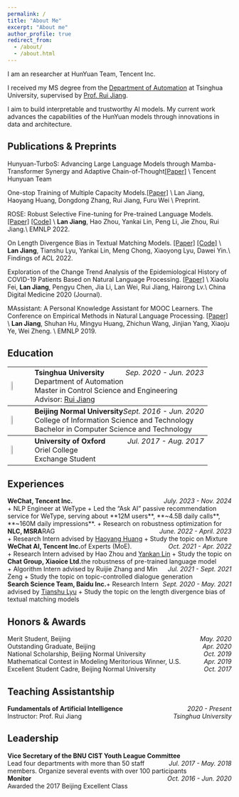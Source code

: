 ```yaml
---
permalink: /
title: "About Me"
excerpt: "About me"
author_profile: true
redirect_from: 
  - /about/
  - /about.html
---
```


I am an researcher at HunYuan Team, Tencent Inc.

I received my MS degree from the [Department of Automation](https://www.au.tsinghua.edu.cn/) at Tsinghua University, supervised by [Prof. Rui Jiang](https://www.au.tsinghua.edu.cn/info/1111/1526.htm).

I aim to build interpretable and trustworthy AI models. My current work advances the capabilities of the HunYuan models through innovations in data and architecture.

<!-- What's New ===== -->

<style>
td, th {
   border: none!important;
}
i {
	text-align: right;
	align: right;
}
</style>

Publications & Preprints
---
Hunyuan-TurboS: Advancing Large Language Models through Mamba-Transformer Synergy and Adaptive Chain-of-Thought[[Paper]](https://arxiv.org/pdf/2505.15431) \\
Tencent Hunyuan Team 

One-stop Training of Multiple Capacity Models.[[Paper]](https://arxiv.org/pdf/2305.14066.pdf) \\
Lan Jiang, Haoyang Huang, Dongdong Zhang, Rui Jiang, Furu Wei \\
Preprint.

ROSE: Robust Selective Fine-tuning for Pre-trained Language Models. [[Paper]](https://aclanthology.org/2022.emnlp-main.186.pdf) [[Code]](https://github.com/jiangllan/ROSE) \\
**Lan Jiang**, Hao Zhou, Yankai Lin, Peng Li, Jie Zhou, Rui Jiang.\\
EMNLP 2022.

On Length Divergence Bias in Textual Matching Models. [[Paper]](https://aclanthology.org/2022.findings-acl.330.pdf) [[Code]](https://github.com/jiangllan/LengthBias) \\
**Lan Jiang**, Tianshu Lyu, Yankai Lin, Meng Chong, Xiaoyong Lyu, Dawei Yin.\\
Findings of ACL 2022.

Exploration of the Change Trend Analysis of the Epidemiological History of COVID-19 Patients Based on Natural Language Processing. [[Paper]](https://kns.cnki.net/kcms/detail/detail.aspx?dbcode=CJFD&dbname=CJFDLAST2020&filename=YISZ202005027&uniplatform=NZKPT&v=nplTtNuTmwr66Ho-2sKaOzxX08lbSCl10HGufZNm5UhslzEMtTklVutJrryJ1yw2) \\
Xiaolu Fei, **Lan Jiang**, Pengyu Chen, Jia Li, Lan Wei, Rui Jiang, Hairong Lv.\\
China Digital Medicine 2020 (Journal).

MAssistant: A Personal Knowledge Assistant for MOOC Learners. The Conference on Empirical Methods in Natural Language Processing. [[Paper]](https://aclanthology.org/D19-3023.pdf) \\
**Lan Jiang**, Shuhan Hu, Mingyu Huang, Zhichun Wang, Jinjian Yang, Xiaoju Ye, Wei Zheng. \\
EMNLP 2019.


Education
---

<table style="border: none!important;">
	  <tbody><tr><td valign="middle" align="left">
	    <img src="http://jiangllan.github.io/images/THU.jpg" width="40%">
	  </td>
	  <td style="width:1px">
	  </td>
	  <td valign="middle" align="left">
	    <div>
        <div style="float:left"><b>Tsinghua University</b></div> <div style="float:right"><i>Sep. 2020 - Jun. 2023</i></div>
        <div style="clear: both"></div>
	    	Department of Automation
        <br>
        Master in Control Science and Engineering
        <br>
		    Advisor: <a href="https://www.au.tsinghua.edu.cn/info/1111/1526.htm">Rui Jiang</a>
        <br>
		</div>
	</td></tr></tbody>
	<tbody><tr><td valign="middle" align="left">
	    <img src="http://jiangllan.github.io/images/BNU.jpg" width="40%">
	  </td>
	  <td style="width:1px">
	  </td>
	  <td valign="middle">
	    <div>
	    	<div style="float:left"><b>Beijing Normal University</b></div> <div style="float:right"><i>Sept. 2016 - Jun. 2020</i></div>
				<div style="clear: both"></div>
	    	College of Information Science and Technology
        <br>
         Bachelor in Computer Science and Technology
        <br>
		</div>
	</td></tr></tbody>
	<tbody><tr><td valign="middle" align="left">
	    <img src="http://jiangllan.github.io/images/OXF.jpg" width="40%">
	  </td>
	  <td style="width:1px">
	  </td>
	  <td valign="middle">
	    <div>
        <div style="float:left"><b>University of Oxford</b></div> <div style="float:right"><i>Jul. 2017 - Aug. 2017</i></div>
				<div style="clear: both"></div>
	    	Oriel College
        <br>
         Exchange Student
        <br>
		</div>
	</td></tr></tbody>
</table>


Experiences
---
<div style="float:left"><b>WeChat, Tencent Inc.</b></div> <div style="float:right"><i>July. 2023 - Nov. 2024</i></div>
<br>
+ NLP Engineer at WeType
+ Led the “Ask AI” passive recommendation service for WeType, serving about **12M users**, **~4.5B daily calls**, **~160M daily impressions**.
+ Research on robustness optimization for RAG

<div style="float:left"><b>NLC, MSRA</b></div> <div style="float:right"><i>June. 2022 - April. 2023</i></div>
<br>
+ Research Intern advised by <a href="https://www.microsoft.com/en-us/research/people/haohua/">Haoyang Huang</a>
+ Study the topic on Mixture of Experts (MoE).

<div style="float:left"><b>WeChat AI, Tencent Inc.</b></div> <div style="float:right"><i>Oct. 2021 - Apr. 2022 </i></div>
<br>
+ Research Intern advised by Hao Zhou and <a href="https://linyankai.github.io/">Yankan Lin</a>
+ Study the topic on the robustness of pre-trained language model

<div style="float:left"><b>Chat Group, Xiaoice Ltd.</b></div> <div style="float:right"><i>Jul. 2021 - Sept. 2021</i></div>
<br>
+ Algorithm Intern advised by Ruijie Zhang and Min Zeng
+ Study the topic on topic-controlled dialogue generation

<div style="float:left"><b>Search Science Team, Baidu Inc.</b></div> <div style="float:right"><i>Sept. 2020 - May. 2021</i></div>
<br>
+ Research Intern advised by <a href="https://tianshulyu.github.io/">Tianshu Lyu</a>
+ Study the topic on the length divergence bias of textual matching models


Honors & Awards
---
<div style="float:left">Merit Student, Beijing</div> <div style="float:right"><i>May. 2020</i></div>
<div style="clear: both"></div>
<div style="float:left">Outstanding Graduate, Beijing</div> <div style="float:right"><i>Apr. 2020</i></div>
<div style="clear: both"></div>
<div style="float:left">National Scholarship, Beijing Normal University</div> <div style="float:right"><i>Oct. 2019</i></div>
<div style="clear: both"></div>
<div style="float:left">Mathematical Contest in Modeling Meritorious Winner, U.S.</div> <div style="float:right"><i>Apr. 2019</i></div>
<div style="clear: both"></div>
<div style="float:left">Excellent Student Cadre, Beijing Normal University</div> <div style="float:right"><i>Oct. 2017</i></div>
<br>

Teaching Assistantship
---
<div>
<div style="float:left"><b>Fundamentals of Artificial Intelligence</b></div> <div style="float:right"><i>2020 - Present</i></div>
<div style="clear: both"></div>
<div style="float:left">Instructor: Prof. Rui Jiang</div> <div style="float:right"><i class="latin">Tsinghua University</i></div>
</div>
<br>


Leadership
---
<div>
<div style="float:left"><b>Vice Secretary of the BNU CIST Youth League Committee</b></div> <div style="float:right"><i>Jul. 2017 - May. 2018</i></div>
<br>
Lead four departments with more than 50 staff members. Organize several events with over 100 participants
</div>
<div style="clear: both"></div>
<div>
<div style="float:left"><b>Monitor</b></div> <div style="float:right"><i>Oct. 2016 - Jun. 2020</i></div>
<br>
Awarded the 2017 Beijing Excellent Class
</div>
